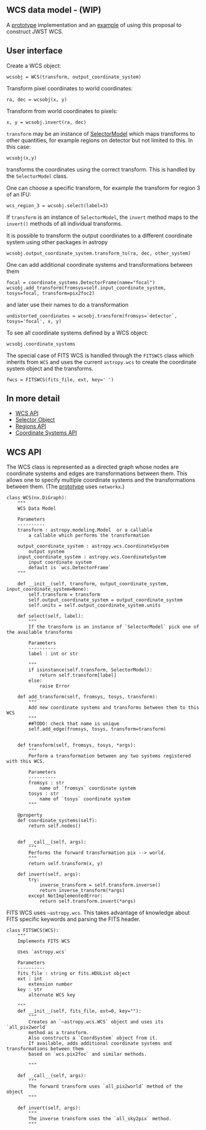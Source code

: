 WCS data model - (WIP)
--------------


A [prototype](https://github.com/nden/code-experiments/tree/master/generalized_wcs_api/prototype) implementation and an 
[example](https://github.com/nden/code-experiments/tree/master/generalized_wcs_api/prototype/jwst_example) of using this
proposal to construct JWST WCS.

User interface
--------------

Create a WCS object:

    wcsobj = WCS(transform, output_coordinate_system)

Transform pixel coordinates to world coordinates:

    ra, dec = wcsobj(x, y)

Transform from world coordinates to pixels:

    x, y = wcsobj.invert(ra, dec)

`transform` may be an instance of [SelectorModel](https://github.com/nden/astropy-api/blob/generalized_wcs/generalized_wcs/selector.md) which maps transforms to other quantities,
for example regions on detector but not limited to this. In this case:

    wcsobj(x,y)

transforms the coordinates using the correct transform.
This is handled by the `SelectorModel` class.

One can choose a specific transform, for example the transform for region 3 of an IFU:

    wcs_region_3 = wcsobj.select(label=3)

If `transform` is an instance of `SelectorModel`, the `invert` method maps to the `invert()`
methods of all individual transforms.

It is possible to transform the output coordinates to a different coordinate system using other packages in astropy

    wcsobj.output_coordinate_system.transform_to(ra, dec, other_system)

One can add additional coordinate systems and transformations between them

    focal = coordinate_systems.DetectorFrame(name="focal") 
    wcsobj.add_transform(fromsys=self.input_coordinate_system, tosys=focal, transform=pix2foc2)
    
and later use their names to do a transformation

    undistorted_coordinates = wcsobj.transform(fromsys=`detector`, tosys='focal', x, y)
    
To see all coordinate systems defined by a WCS object:

    wcsobj.coordinate_systems
    
The special case of FITS WCS is handled through the `FITSWCS` class which inherits from `WCS`
and uses the current `astropy.wcs`  to create the coordinate system object and the transforms.

    fwcs = FITSWCS(fits_file, ext, key=' ')

In more detail
--------------

* [WCS API](https://github.com/nden/astropy-api/blob/generalized_wcs/generalized_wcs/wcs_api.md#wcs-api)
* [Selector Object](https://github.com/nden/astropy-api/blob/generalized_wcs/generalized_wcs/selector.md)
* [Regions API](https://github.com/nden/astropy-api/blob/generalized_wcs/generalized_wcs/region_api.md)
* [Coordinate Systems API](https://github.com/nden/astropy-api/blob/generalized_wcs/generalized_wcs/coordinate_systems_api.md)

WCS API
-------

The WCS class is represented as a directed graph whose nodes are coordinate systems and edges are transformations
between them. This allows one to specify multiple coordinate systems and the transformations between them. 
(The [prototype](https://github.com/nden/code-experiments/blob/master/generalized_wcs_api/prototype/wcs.py) uses `networkx`.)

    class WCS(nx.DiGraph):
        """
        WCS Data Model

        Parameters
        ----------
        transform : astropy.modeling.Model  or a callable
            a callable which performs the transformation

        output_coordinate_system : astropy.wcs.CoordinateSystem
            output system  
        input_coordinate_system : astropy.wcs.CoordinateSystem
            input coordinate system
            default is `wcs.DetectorFrame`
        """

        def __init__(self, transform, output_coordinate_system, input_coordinate_system=None):
            self.transform = transform
            self.output_coordinate_system = output_coordinate_system
            self.units = self.output_coordinate_system.units

        def select(self, label):
            """
            If the transform is an instance of `SelectorModel` pick one of the available transforms
            
            Parameters
            ----------
            label : int or str
                
            """
            if isinstance(self.transform, SelectorModel):
                return self.transform[label]
            else:
                raise Error

        def add_transform(self, fromsys, tosys, transform):
            """
            Add new coordinate systems and transforms between them to this WCS
            """
            ##TODO: check that name is unique
            self.add_edge(fromsys, tosys, transform=transform)


        def transform(self, fromsys, tosys, *args):
            """
            Perform a transformation between any two systems registered with this WCS.
            
            Parameters
            ----------
            fromsys : str
                name of `fromsys` coordinate system
            tosys : str
                name of `tosys` coordinate system
            """
        
        @property
        def coordinate_systems(self):
            return self.nodes()
            
            
        def __call__(self, args):
            """
            Performs the forward transformation pix --> world.
            """
            return self.transform(x, y)

        def invert(self, args):
            try:
                inverse_transform = self.transform.inverse()
                return inverse_transform(*args)
            except NotImplementedError:
                return self.transform.invert(*args)


FITS WCS uses `~astropy.wcs`. This takes advantage of knowledge about FITS
specific keywords and parsing the FITS header.

    class FITSWCS(WCS):
        """
        Implements FITS WCS

        Uses `astropy.wcs`

        Parameters
        ----------
        fits_file : string or fits.HDUList object
        ext : int
            extension number
        key : str
            alternate WCS key
            
        """
        def __init__(self, fits_file, ext=0, key=""):
            """
            Creates an `~astropy.wcs.WCS` object and uses its `all_pix2world`
            method as a transform.
            Also constructs a `CoordSystem` object from it.
            If available, adds additional coordinate systems and transformations between them 
            based on `wcs.pix2foc` and similar methods.

            """

        def __call__(self, args):
            """
            The forward transform uses `all_pix2world` method of the object
            """

        def invert(self, args):
            """
            The inverse transform uses the `all_sky2pix` method.
            """

